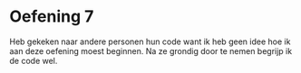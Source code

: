 <h1>Oefening 7 </h1>

Heb gekeken naar andere personen hun code want ik heb geen idee hoe ik aan deze oefening moest beginnen. Na ze grondig door te nemen begrijp ik de code wel.